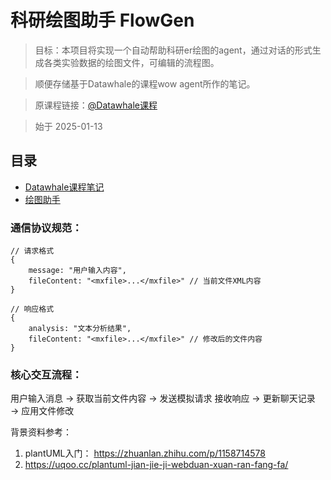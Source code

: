 # 科研绘图助手 FlowGen

> 目标：本项目将实现一个自动帮助科研er绘图的agent，通过对话的形式生成各类实验数据的绘图文件，可编辑的流程图。

> 顺便存储基于Datawhale的课程wow agent所作的笔记。

> 原课程链接：[@Datawhale课程](https://www.datawhale.cn/learn/summary/86)

> 始于 2025-01-13



## 目录

- [Datawhale课程笔记](./learning)
- [绘图助手](./drawing_assistant)



### 通信协议规范：

```
// 请求格式
{
    message: "用户输入内容",
    fileContent: "<mxfile>...</mxfile>" // 当前文件XML内容
}

// 响应格式
{
    analysis: "文本分析结果", 
    fileContent: "<mxfile>...</mxfile>" // 修改后的文件内容
}
```


### 核心交互流程：

用户输入消息 → 获取当前文件内容 → 发送模拟请求
接收响应 → 更新聊天记录 → 应用文件修改



背景资料参考：
1. plantUML入门：
https://zhuanlan.zhihu.com/p/1158714578
2. https://uqoo.cc/plantuml-jian-jie-ji-webduan-xuan-ran-fang-fa/
